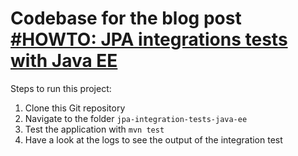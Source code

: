 # Codebase for the blog post [#HOWTO: JPA integrations tests with Java EE](https://rieckpil.de/howto-jpa-integrations-tests-with-java-ee/)

Steps to run this project:

1. Clone this Git repository
2. Navigate to the folder `jpa-integration-tests-java-ee`
3. Test the application with `mvn test`
4. Have a look at the logs to see the output of the integration test
